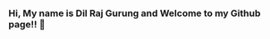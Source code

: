 ### Hi, My name is Dil Raj Gurung and Welcome to my Github page!! 👋

<!--
**psygorkhali/psygorkhali** is a ✨ _special_ ✨ repository because its `README.md` (this file) appears on your GitHub profile.

### What do i do?
